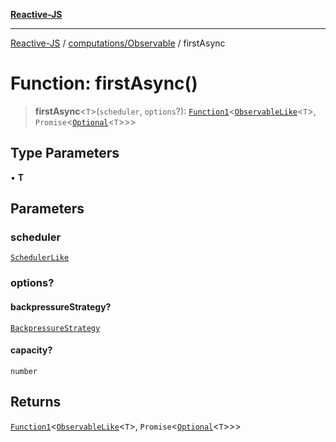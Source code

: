 [**Reactive-JS**](../../../README.md)

***

[Reactive-JS](../../../README.md) / [computations/Observable](../README.md) / firstAsync

# Function: firstAsync()

> **firstAsync**\<`T`\>(`scheduler`, `options`?): [`Function1`](../../../functions/type-aliases/Function1.md)\<[`ObservableLike`](../../interfaces/ObservableLike.md)\<`T`\>, `Promise`\<[`Optional`](../../../functions/type-aliases/Optional.md)\<`T`\>\>\>

## Type Parameters

• **T**

## Parameters

### scheduler

[`SchedulerLike`](../../../utils/interfaces/SchedulerLike.md)

### options?

#### backpressureStrategy?

[`BackpressureStrategy`](../../../utils/type-aliases/BackpressureStrategy.md)

#### capacity?

`number`

## Returns

[`Function1`](../../../functions/type-aliases/Function1.md)\<[`ObservableLike`](../../interfaces/ObservableLike.md)\<`T`\>, `Promise`\<[`Optional`](../../../functions/type-aliases/Optional.md)\<`T`\>\>\>
